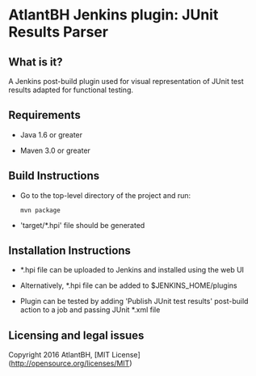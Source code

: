 AtlantBH Jenkins plugin: JUnit Results Parser
=======================
  
What is it?
----------------------

A Jenkins post-build plugin used for visual representation of JUnit test results adapted for functional testing.


Requirements
-----------------------

-	Java 1.6 or greater

-	Maven 3.0 or greater


Build Instructions
-----------------------

-	Go to the top-level directory of the project and run:  
	```
	mvn package
	```
-	'target/*.hpi' file should be generated 


Installation Instructions
-----------------------
	 
-	*.hpi file can be uploaded to Jenkins and installed using the web UI

-	Alternatively, *.hpi file can be added to $JENKINS_HOME/plugins

-	Plugin can be tested by adding 'Publish JUnit test results' post-build action to a job and passing JUnit *.xml file


Licensing and legal issues
-----------------------
Copyright 2016 AtlantBH, [MIT License] (http://opensource.org/licenses/MIT)
  
  
